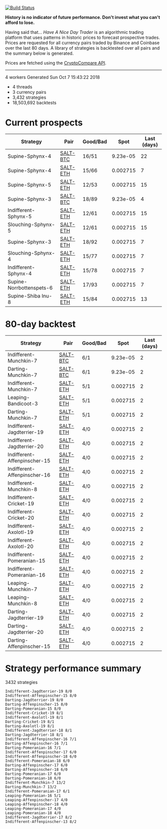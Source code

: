 [![Build Status](https://travis-ci.org/deanturpin/handt.svg?branch=master)](https://travis-ci.org/deanturpin/handt)

**History is no indicator of future performance. Don't invest what you can't
afford to lose.**

Having said that... *Have A Nice Day Trader* is an algorithmic trading platform
that uses patterns in historic prices to forecast prospective trades. Prices
are requested for all currency pairs traded by Binance and Coinbase over the
last 80 days. A library of strategies is backtested over all pairs and the
summary below is generated.

Prices are fetched using the [CryptoCompare
API](https://min-api.cryptocompare.com/).

---

4 workers
Generated Sun Oct  7 15:43:22 2018

* 4 threads
* 3 currency pairs
* 3,432 strategies
* 18,503,692 backtests

# Current prospects

Strategy|Pair|Good/Bad|Spot|Last (days)
---|---|---|---|---
Supine-Sphynx-4|[SALT-BTC](https://binance.com/en/trade/SALT_BTC)|16/51|9.23e-05|22
Supine-Sphynx-4|[SALT-ETH](https://binance.com/en/trade/SALT_ETH)|15/66|0.002715|7
Supine-Sphynx-5|[SALT-ETH](https://binance.com/en/trade/SALT_ETH)|12/53|0.002715|15
Supine-Sphynx-3|[SALT-BTC](https://binance.com/en/trade/SALT_BTC)|18/89|9.23e-05|4
Indifferent-Sphynx-5|[SALT-ETH](https://binance.com/en/trade/SALT_ETH)|12/61|0.002715|15
Slouching-Sphynx-5|[SALT-ETH](https://binance.com/en/trade/SALT_ETH)|12/61|0.002715|15
Supine-Sphynx-3|[SALT-ETH](https://binance.com/en/trade/SALT_ETH)|18/92|0.002715|7
Slouching-Sphynx-4|[SALT-ETH](https://binance.com/en/trade/SALT_ETH)|15/77|0.002715|7
Indifferent-Sphynx-4|[SALT-ETH](https://binance.com/en/trade/SALT_ETH)|15/78|0.002715|7
Supine-Norrbottenspets-6|[SALT-ETH](https://binance.com/en/trade/SALT_ETH)|17/93|0.002715|7
Supine-Shiba Inu-8|[SALT-ETH](https://binance.com/en/trade/SALT_ETH)|15/84|0.002715|13

# 80-day backtest

Strategy|Pair|Good/Bad|Spot|Last (days)
---|---|---|---|---
Indifferent-Munchkin-7|[SALT-BTC](https://binance.com/en/trade/SALT_BTC)|6/1|9.23e-05|2
Darting-Munchkin-7|[SALT-BTC](https://binance.com/en/trade/SALT_BTC)|6/1|9.23e-05|2
Indifferent-Munchkin-7|[SALT-ETH](https://binance.com/en/trade/SALT_ETH)|5/1|0.002715|2
Leaping-Bandicoot-3|[SALT-ETH](https://binance.com/en/trade/SALT_ETH)|5/1|0.002715|2
Darting-Munchkin-7|[SALT-ETH](https://binance.com/en/trade/SALT_ETH)|5/1|0.002715|2
Indifferent-Jagdterrier-19|[SALT-ETH](https://binance.com/en/trade/SALT_ETH)|4/0|0.002715|2
Indifferent-Jagdterrier-20|[SALT-ETH](https://binance.com/en/trade/SALT_ETH)|4/0|0.002715|2
Indifferent-Affenpinscher-15|[SALT-ETH](https://binance.com/en/trade/SALT_ETH)|4/0|0.002715|2
Indifferent-Affenpinscher-16|[SALT-ETH](https://binance.com/en/trade/SALT_ETH)|4/0|0.002715|2
Indifferent-Munchkin-8|[SALT-ETH](https://binance.com/en/trade/SALT_ETH)|4/0|0.002715|2
Indifferent-Cricket-19|[SALT-ETH](https://binance.com/en/trade/SALT_ETH)|4/0|0.002715|2
Indifferent-Cricket-20|[SALT-ETH](https://binance.com/en/trade/SALT_ETH)|4/0|0.002715|2
Indifferent-Axolotl-19|[SALT-ETH](https://binance.com/en/trade/SALT_ETH)|4/0|0.002715|2
Indifferent-Axolotl-20|[SALT-ETH](https://binance.com/en/trade/SALT_ETH)|4/0|0.002715|2
Indifferent-Pomeranian-15|[SALT-ETH](https://binance.com/en/trade/SALT_ETH)|4/0|0.002715|2
Indifferent-Pomeranian-16|[SALT-ETH](https://binance.com/en/trade/SALT_ETH)|4/0|0.002715|2
Leaping-Munchkin-7|[SALT-ETH](https://binance.com/en/trade/SALT_ETH)|4/0|0.002715|2
Leaping-Munchkin-8|[SALT-ETH](https://binance.com/en/trade/SALT_ETH)|4/0|0.002715|2
Darting-Jagdterrier-19|[SALT-ETH](https://binance.com/en/trade/SALT_ETH)|4/0|0.002715|2
Darting-Jagdterrier-20|[SALT-ETH](https://binance.com/en/trade/SALT_ETH)|4/0|0.002715|2
Darting-Affenpinscher-15|[SALT-ETH](https://binance.com/en/trade/SALT_ETH)|4/0|0.002715|2

# Strategy performance summary
3432 strategies
```
Indifferent-Jagdterrier-19 8/0
Indifferent-Affenpinscher-15 8/0
Darting-Jagdterrier-19 8/0
Darting-Affenpinscher-15 8/0
Darting-Pomeranian-15 8/0
Indifferent-Cricket-19 8/1
Indifferent-Axolotl-19 8/1
Darting-Cricket-19 8/1
Darting-Axolotl-19 8/1
Indifferent-Jagdterrier-18 8/1
Darting-Jagdterrier-18 8/1
Indifferent-Affenpinscher-16 7/1
Darting-Affenpinscher-16 7/1
Darting-Pomeranian-16 7/1
Indifferent-Affenpinscher-17 6/0
Indifferent-Affenpinscher-18 6/0
Indifferent-Pomeranian-18 6/0
Darting-Affenpinscher-17 6/0
Darting-Affenpinscher-18 6/0
Darting-Pomeranian-17 6/0
Darting-Pomeranian-18 6/0
Indifferent-Munchkin-7 13/2
Darting-Munchkin-7 13/2
Indifferent-Pomeranian-17 6/1
Leaping-Pomeranian-16 5/1
Leaping-Affenpinscher-17 4/0
Leaping-Affenpinscher-18 4/0
Leaping-Pomeranian-17 4/0
Leaping-Pomeranian-18 4/0
Indifferent-Jagdterrier-17 8/2
Indifferent-Affenpinscher-13 8/2
```

